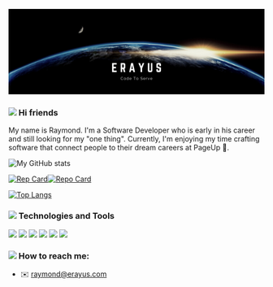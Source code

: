 [![Header](https://github.com/erayus/erayus/blob/main/Erayus's%20banner.png?raw=true "Header")](https://some-url.dev/)

### <img src="https://c.tenor.com/xS_t2ANBv9UAAAAi/elsalla.gifhttps://c.tenor.com/xS_t2ANBv9UAAAAi/elsalla.gif" width="30px"> Hi friends 

My name is Raymond. I'm a Software Developer who is early in his career and still looking for my "one thing". Currently, I'm enjoying my time crafting software that connect people to their dream careers at PageUp 🤘.

![My GitHub stats](https://github-readme-stats.vercel.app/api?username=erayus&count_private=true&show_icons=true&theme=github_dark)

[![Rep Card](https://github-readme-stats.vercel.app/api/pin/?username=erayus&repo=LearnRaise&theme=github_dark)](https://github.com/erayus/LearnRaise)[![Repo Card](https://github-readme-stats.vercel.app/api/pin/?username=erayus&repo=smart-menu&theme=github_dark)](https://github.com/erayus/smart-menu)

[![Top Langs](https://github-readme-stats.vercel.app/api/top-langs/?username=erayus&theme=github_dark)](https://github.com/erayus/github-readme-stats)


### <img src="https://c.tenor.com/Pnb_hVWq2sgAAAAi/on-process-dig.gif" width="30px"> Technologies and Tools

<img src="https://img.shields.io/badge/code-typescript%20-blue?logo=typescript"> <img src="https://img.shields.io/badge/code-.NET-blue?logo=.NET"> <img src="https://img.shields.io/badge/code-react-blue?logo=react"> <img src="https://img.shields.io/badge/%E2%98%81%EF%B8%8Fcloud-aws services-orange"> <img src="https://img.shields.io/badge/cloud-cdk-orange"> <img src="https://img.shields.io/badge/cloud-cdk-orange">



###  <img src="https://c.tenor.com/TjPNxLu9KCYAAAAi/loof-and-timmy-trex.gif" width="30px"> How to reach me:
- ✉️ raymond@erayus.com





<!--
**erayus/erayus** is a ✨ _special_ ✨ repository because its `README.md` (this file) appears on your GitHub profile.

Here are some ideas to get you started:

- 🔭 I’m currently working on ...
- 🌱 I’m currently learning ...
- 👯 I’m looking to collaborate on ...
- 🤔 I’m looking for help with ...
- 💬 Ask me about ...
- 📫 How to reach me: ...
- 😄 Pronouns: ...
- ⚡ Fun fact: ...
-->
